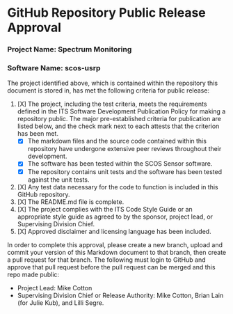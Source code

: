# GitHub Repository Public Release Approval

### Project Name: Spectrum Monitoring
### Software Name: scos-usrp

The project identified above, which is contained within the repository this document is stored in, has met the following criteria for public release:

1. [X] The project, including the test criteria, meets the requirements defined in the ITS Software Development Publication Policy for making a repository public. The major pre-established criteria for publication are listed below, and the check mark next to each attests that the criterion has been met.
    * [X] The markdown files and the source code contained within this repository have undergone extensive peer reviews throughout their development.
    * [X] The software has been tested within the SCOS Sensor software.
    * [X] The repository contains unit tests and the software has been tested against the unit tests.
2. [X] Any test data necessary for the code to function is included in this GitHub repository.
3. [X] The README.md file is complete.
4. [X] The project complies with the ITS Code Style Guide or an appropriate style guide as agreed to by the sponsor, project lead, or Supervising Division Chief.
5. [X] Approved disclaimer and licensing language has been included.

In order to complete this approval, please create a new branch, upload and commit your version of this Markdown document to that branch, then create a pull request for that branch. The following must login to GitHub and approve that pull request before the pull request can be merged and this repo made public:
* Project Lead: Mike Cotton
* Supervising Division Chief or Release Authority: Mike Cotton, Brian Lain (for Julie Kub), and Lilli Segre.
